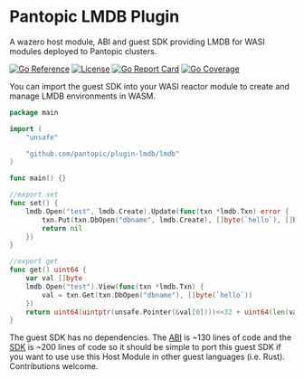 # Pantopic LMDB Plugin

A wazero host module, ABI and guest SDK providing LMDB for WASI modules deployed to Pantopic clusters.

[![Go Reference](https://godoc.org/github.com/pantopic/plugin-lmdb?status.svg)](https://godoc.org/github.com/pantopic/plugin-lmdb)
[![License](https://img.shields.io/badge/License-Apache_2.0-dd6600.svg)](https://opensource.org/licenses/Apache-2.0)
[![Go Report Card](https://goreportcard.com/badge/github.com/pantopic/plugin-lmdb?4)](https://goreportcard.com/report/github.com/pantopic/plugin-lmdb)
[![Go Coverage](https://github.com/pantopic/plugin-lmdb/wiki/coverage.svg)](https://raw.githack.com/wiki/pantopic/plugin-lmdb/coverage.html)

You can import the guest SDK into your WASI reactor module to create and manage LMDB environments in WASM.

```go
package main

import (
	"unsafe"

	"github.com/pantopic/plugin-lmdb/lmdb"
)

func main() {}

//export set
func set() {
	lmdb.Open("test", lmdb.Create).Update(func(txn *lmdb.Txn) error {
		txn.Put(txn.DbOpen("dbname", lmdb.Create), []byte(`hello`), []byte(`world`))
		return nil
	})
}

//export get
func get() uint64 {
	var val []byte
	lmdb.Open("test").View(func(txn *lmdb.Txn) {
		val = txn.Get(txn.DbOpen("dbname"), []byte(`hello`))
	})
	return uint64(uintptr(unsafe.Pointer(&val[0])))<<32 + uint64(len(val))
}
```

The guest SDK has no dependencies. The [ABI](abi.go) is ~130 lines of code and the [SDK](sdk.go) is ~200 lines of code
so it should be simple to port this guest SDK if you want to use use this Host Module in other guest languages
(i.e. Rust). Contributions welcome.
